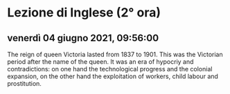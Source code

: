 
# Lezione di Inglese (2° ora)

## venerdì 04 giugno 2021, 09:56:00

The reign of queen Victoria lasted from 1837 to 1901.
This was the Victorian period after the name of the queen.
It was an era of hypocriy and  contradictions: on one hand the technological progress and the colonial expansion, on the other hand the exploitation of workers, child labour and prostitution.

<!--stackedit_data:
eyJoaXN0b3J5IjpbLTg2ODQ5MzkyXX0=
-->